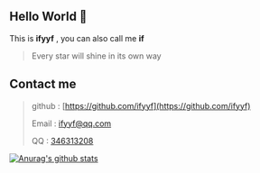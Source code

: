 ## Hello World 👋

This is **ifyyf** , you can also call me **if**

> Every star will shine in its own way

## Contact me

> github : [https://github.com/ifyyf](https://github.com/ifyyf)
>
> Email : ifyyf@qq.com
> 
> QQ : [346313208](https://wpa.qq.com/msgrd?v=3&site=qq&menu=yes&uin=346313208)


[![Anurag's github stats](https://github-readme-stats.vercel.app/api?username=ifyyf)](https://github.com/anuraghazra/github-readme-stats)
